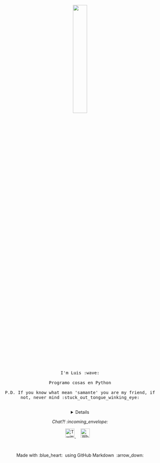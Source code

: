 
<p align="center">
  <img src="https://media.giphy.com/media/du3J3cXyzhj75IOgvA/giphy.gif" width="30%">
  <br><br>
  <samp>
    I'm Luis :wave:
    <br><br>
    Programo cosas en Python 
    <br><br>
    P.D. If you know what mean 'samante' you are my friend, if not, never mind :stuck_out_tongue_winking_eye:
  </samp>
</p>

<br>

<details align="center">
---

### - Lenguajes y Herramientas...

<p align="center">

  <!-- For more icons please follow  https://github.com/MikeCodesDotNET/ColoredBadges -->

  <img src="https://github.com/Quadrified/Quadrified/blob/master/assets/svg/dev/languages/python.svg" alt="angular" style="vertical-align:top; margin:4px">
  <img src="https://github.com/Quadrified/Quadrified/blob/master/assets/svg/dev/languages/java.svg" alt="java" style="vertical-align:top; margin:4px">
  <img src="https://github.com/Quadrified/Quadrified/blob/master/assets/svg/dev/tools/visualstudio_code.svg" alt="vscode" style="vertical-align:top; margin:4px">
  <img src="https://github.com/Quadrified/Quadrified/blob/master/assets/svg/dev/misc/mobile.svg" alt="mobile_development" style="vertical-align:top; margin:4px">

---

</p>

### - ¿Que ando haciendo? ...

- Aprendiendo Django

---

</details>

<p align="center"> 
  <i> Chat?! :incoming_envelope: </i>
</p>

<p align="center">
  <a href="https://twitter.com/luistarma"><img src="https://github.com/Quadrified/Quadrified/blob/master/assets/my_svgs/twitter.svg" width="30px" alt="Twitter">     </a> &nbsp; &nbsp;
  <a href="https://api.whatsapp.com/send?phone=+hym"><img src="https://github.com/Quadrified/Quadrified/blob/master/assets/my_svgs/whatsapp.svg" width="30px" alt="Whatsapp"></a> &nbsp; &nbsp;
</p>

<br>

<p align="center">
  Made with :blue_heart: &nbsp;using GitHub Markdown &nbsp;:arrow_down: 
</p>
